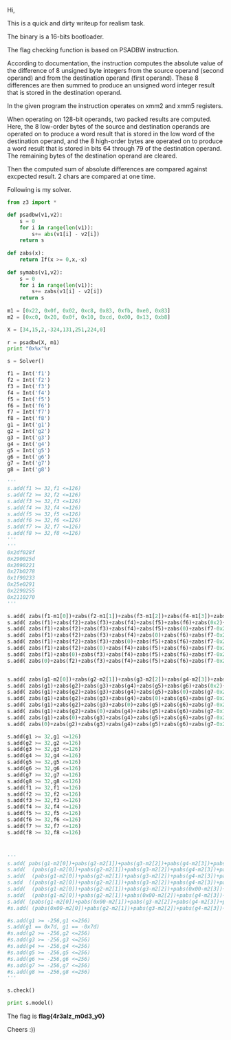 
Hi,

This is a quick and dirty writeup for realism task.

The binary is a 16-bits bootloader.

The flag checking function is based on PSADBW instruction.

According to documentation, the instruction computes the absolute value of the difference of 8 unsigned byte integers from the source operand (second operand) and from the destination operand (first operand). These 8 differences are then summed to produce an unsigned word integer result that is stored in the destination operand.

In the given program the instruction operates on xmm2 and xmm5 registers.

When operating on 128-bit operands, two packed results are computed. Here, the 8 low-order bytes of the source and destination operands are operated on to produce a word result that is stored in the low word of the destination operand, and the 8 high-order bytes are operated on to produce a word result that is stored in bits 64 through 79 of the destination operand. The remaining bytes of the destination operand are cleared.

Then the computed sum of absolute differences are compared against excpected result. 2 chars are compared at one time.  

Following is my solver.

```python
from z3 import *

def psadbw(v1,v2):
    s = 0
    for i in range(len(v1)):
        s+= abs(v1[i] - v2[i])
    return s
    
def zabs(x):
    return If(x >= 0,x,-x)
   
def symabs(v1,v2):
    s = 0
    for i in range(len(v1)):
        s+= zabs(v1[i] - v2[i])
    return s
    
m1 = [0x22, 0x0f, 0x02, 0xc8, 0x83, 0xfb, 0xe0, 0x83] 
m2 = [0xc0, 0x20, 0x0f, 0x10, 0xcd, 0x00, 0x13, 0xb8]

X = [34,15,2,-324,131,251,224,0]
      
r = psadbw(X, m1)
print "0x%x"%r

s = Solver()

f1 = Int('f1') 
f2 = Int('f2') 
f3 = Int('f3') 
f4 = Int('f4') 
f5 = Int('f5') 
f6 = Int('f6') 
f7 = Int('f7') 
f8 = Int('f8')
g1 = Int('g1') 
g2 = Int('g2') 
g3 = Int('g3') 
g4 = Int('g4') 
g5 = Int('g5') 
g6 = Int('g6') 
g7 = Int('g7') 
g8 = Int('g8')

'''
s.add(f1 >= 32,f1 <=126)
s.add(f2 >= 32,f2 <=126)
s.add(f3 >= 32,f3 <=126)
s.add(f4 >= 32,f4 <=126)
s.add(f5 >= 32,f5 <=126)
s.add(f6 >= 32,f6 <=126)
s.add(f7 >= 32,f7 <=126)
s.add(f8 >= 32,f8 <=126)
'''
'''
0x2df028f
0x290025d
0x2090221
0x27b0278
0x1f90233
0x25e0291
0x2290255
0x2110270
'''

s.add( zabs(f1-m1[0])+zabs(f2-m1[1])+zabs(f3-m1[2])+zabs(f4-m1[3])+zabs(f5-m1[4])+zabs(f6-m1[5])+zabs(f7-m1[6])+zabs(m1[7]) == 0x28f  )
s.add( zabs(f1)+zabs(f2)+zabs(f3)+zabs(f4)+zabs(f5)+zabs(f6)+zabs(0x2)+zabs(f8-0x8f) == 0x25d  )
s.add( zabs(f1)+zabs(f2)+zabs(f3)+zabs(f4)+zabs(f5)+zabs(0)+zabs(f7-0x2)+zabs(f8-0x5d) == 0x221  )
s.add( zabs(f1)+zabs(f2)+zabs(f3)+zabs(f4)+zabs(0)+zabs(f6)+zabs(f7-0x2)+zabs(f8-0x21) == 0x278  )
s.add( zabs(f1)+zabs(f2)+zabs(f3)+zabs(0)+zabs(f5)+zabs(f6)+zabs(f7-0x2)+zabs(f8-0x78) == 0x233  )
s.add( zabs(f1)+zabs(f2)+zabs(0)+zabs(f4)+zabs(f5)+zabs(f6)+zabs(f7-0x2)+zabs(f8-0x33) == 0x291  )
s.add( zabs(f1)+zabs(0)+zabs(f3)+zabs(f4)+zabs(f5)+zabs(f6)+zabs(f7-0x2)+zabs(f8-0x91) == 0x255  )
s.add( zabs(0)+zabs(f2)+zabs(f3)+zabs(f4)+zabs(f5)+zabs(f6)+zabs(f7-0x2)+zabs(f8-0x55) == 0x270  )


s.add( zabs(g1-m2[0])+zabs(g2-m2[1])+zabs(g3-m2[2])+zabs(g4-m2[3])+zabs(g5-m2[4])+zabs(g6-m2[5])+zabs(g7-m2[6])+zabs(m2[7]) == 0x2df  )
s.add( zabs(g1)+zabs(g2)+zabs(g3)+zabs(g4)+zabs(g5)+zabs(g6)+zabs(0x2)+zabs(g8-0xdf) == 0x290  )
s.add( zabs(g1)+zabs(g2)+zabs(g3)+zabs(g4)+zabs(g5)+zabs(0)+zabs(g7-0x2)+zabs(g8-0x90) == 0x209  )
s.add( zabs(g1)+zabs(g2)+zabs(g3)+zabs(g4)+zabs(0)+zabs(g6)+zabs(g7-0x2)+zabs(g8-0x09) == 0x27b  )
s.add( zabs(g1)+zabs(g2)+zabs(g3)+zabs(0)+zabs(g5)+zabs(g6)+zabs(g7-0x2)+zabs(g8-0x7b) == 0x1f9  )
s.add( zabs(g1)+zabs(g2)+zabs(0)+zabs(g4)+zabs(g5)+zabs(g6)+zabs(g7-0x1)+zabs(g8-0xf9) == 0x25e  )
s.add( zabs(g1)+zabs(0)+zabs(g3)+zabs(g4)+zabs(g5)+zabs(g6)+zabs(g7-0x2)+zabs(g8-0x5e) == 0x229  )
s.add( zabs(0)+zabs(g2)+zabs(g3)+zabs(g4)+zabs(g5)+zabs(g6)+zabs(g7-0x2)+zabs(g8-0x29) == 0x211  )

s.add(g1 >= 32,g1 <=126)
s.add(g2 >= 32,g2 <=126)
s.add(g3 >= 32,g3 <=126)
s.add(g4 >= 32,g4 <=126)
s.add(g5 >= 32,g5 <=126)
s.add(g6 >= 32,g6 <=126)
s.add(g7 >= 32,g7 <=126)
s.add(g8 >= 32,g8 <=126)
s.add(f1 >= 32,f1 <=126)
s.add(f2 >= 32,f2 <=126)
s.add(f3 >= 32,f3 <=126)
s.add(f4 >= 32,f4 <=126)
s.add(f5 >= 32,f5 <=126)
s.add(f6 >= 32,f6 <=126)
s.add(f7 >= 32,f7 <=126)
s.add(f8 >= 32,f8 <=126)



'''
s.add( pabs(g1-m2[0])+pabs(g2-m2[1])+pabs(g3-m2[2])+pabs(g4-m2[3])+pabs(g5-m2[4])+pabs(g6-m2[5])+pabs(g7-m2[6])+pabs(0x00-m2[7]) == 0x2df)
s.add(  (pabs(g1-m2[0])+pabs(g2-m2[1])+pabs(g3-m2[2])+pabs(g4-m2[3])+pabs(g5-m2[4])+pabs(g6-m2[5])+pabs(0x00-m2[6])+pabs(g8-m2[7]))  == 0x290)
s.add(  (pabs(g1-m2[0])+pabs(g2-m2[1])+pabs(g3-m2[2])+pabs(g4-m2[3])+pabs(g5-m2[4])+pabs(0x00-m2[5])+pabs(g7-m2[6])+pabs(g8-m2[7]))  == 0x209)
s.add  ((pabs(g1-m2[0])+pabs(g2-m2[1])+pabs(g3-m2[2])+pabs(g4-m2[3])+pabs(0x00-m2[4])+pabs(g6-m2[5])+pabs(g7-m2[6])+pabs(g8-m2[7])) == 0x27b)
s.add(  (pabs(g1-m2[0])+pabs(g2-m2[1])+pabs(g3-m2[2])+pabs(0x00-m2[3])+pabs(g5-m2[4])+pabs(g6-m2[5])+pabs(g7-m2[6])+pabs(g8-m2[7]))  == 0x1f9)
s.add(  (pabs(g1-m2[0])+pabs(g2-m2[1])+pabs(0x00-m2[2])+pabs(g4-m2[3])+pabs(g5-m2[4])+pabs(g6-m2[5])+pabs(g7-m2[6])+pabs(g8-m2[7]))  == 0x25e)
s.add( (pabs(g1-m2[0])+pabs(0x00-m2[1])+pabs(g3-m2[2])+pabs(g4-m2[3])+pabs(g5-m2[4])+pabs(g6-m2[5])+pabs(g7-m2[6])+pabs(g8-m2[7])) == 0x229)
#s.add( (pabs(0x00-m2[0])+pabs(g2-m2[1])+pabs(g3-m2[2])+pabs(g4-m2[3])+pabs(g5-m2[4])+pabs(g6-m2[5])+pabs(g7-m2[6])+pabs(g8-m2[7])) == 0x211)

#s.add(g1 >= -256,g1 <=256)
s.add(g1 == 0x7d, g1 == -0x7d)
#s.add(g2 >= -256,g2 <=256)
#s.add(g3 >= -256,g3 <=256)
#s.add(g4 >= -256,g4 <=256)
#s.add(g5 >= -256,g5 <=256)
#s.add(g6 >= -256,g6 <=256)
#s.add(g7 >= -256,g7 <=256)
#s.add(g8 >= -256,g8 <=256)
'''

s.check()

print s.model()
```

The flag is **flag{4r3alz_m0d3_y0}**


Cheers :))
